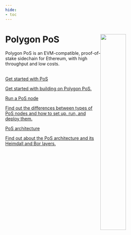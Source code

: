 ```yaml
---
hide:
- toc
---
```


<style>
   .git-revision-date-localized-plugin, .md-source-file, .md-content__button.md-icon {
      display: none;
   }
</style>

<div class="section-wrapper product-section-head">
    <div class="hero-image"><img src="../img/pos/pos.svg" loading="lazy" class="hero-image" style="width: 40%; float: right;"></div>
    <div class="hero-left">
       <h1 class="hero-heading">Polygon PoS</h1>
       <p class="hero-subtext">Polygon PoS is an EVM-compatible, proof-of-stake sidechain for Ethereum, with high throughput and low costs.</p>
    </div>
    </br>
</div>

<div class="grid-container">
    <div class="grid-item">
       <a href="./get-started/building-on-polygon">
          <div class="product-list-item-header">
             <div class="feature-card-heading">Get started with PoS</div>
          </div>
          <p class="feature-paragraph">Get started with building on Polygon PoS.</p>
       </a>
    </div>
    <div class="grid-item">
       <a href="./how-to/choose-node-type">
          <div class="product-list-item-header">
             <div class="feature-card-heading">Run a PoS node</div>
          </div>
          <p class="feature-paragraph">Find out the differences between types of PoS nodes and how to set up, run, and deploy them.</p>
       </a>
    </div>
    <div class="grid-item">
       <a href="./pos/architecture/overview/">
          <div class="product-list-item-header">
             <div class="feature-card-heading">PoS architecture</div>
          </div>
          <p class="feature-paragraph">Find out about the PoS architecture and its Heimdall and Bor layers.</p>
       </a>
    </div>
</div>
</div>


